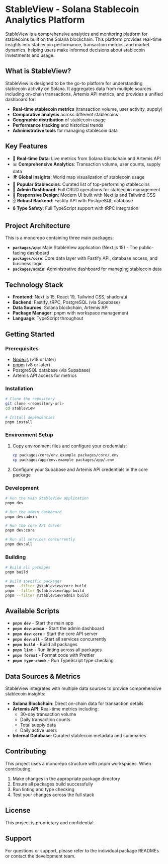 # StableView - Solana Stablecoin Analytics Platform

StableView is a comprehensive analytics and monitoring platform for stablecoins built on the Solana blockchain. This platform provides real-time insights into stablecoin performance, transaction metrics, and market dynamics, helping users make informed decisions about stablecoin investments and usage.

## What is StableView?

StableView is designed to be the go-to platform for understanding stablecoin activity on Solana. It aggregates data from multiple sources including on-chain transactions, Artemis API metrics, and provides a unified dashboard for:

- **Real-time stablecoin metrics** (transaction volume, user activity, supply)
- **Comparative analysis** across different stablecoins
- **Geographic distribution** of stablecoin usage
- **Performance tracking** and historical trends
- **Administrative tools** for managing stablecoin data

## Key Features

- 🚀 **Real-time Data**: Live metrics from Solana blockchain and Artemis API
- 📊 **Comprehensive Analytics**: Transaction volume, user counts, supply data
- 🌍 **Global Insights**: World map visualization of stablecoin usage
- 🎯 **Popular Stablecoins**: Curated list of top-performing stablecoins
- 🔧 **Admin Dashboard**: Full CRUD operations for stablecoin management
- 📱 **Responsive Design**: Modern UI built with Next.js and Tailwind CSS
- 🗄️ **Robust Backend**: Fastify API with PostgreSQL database
- 🔒 **Type Safety**: Full TypeScript support with tRPC integration

## Project Architecture

This is a monorepo containing three main packages:

- **`packages/app`**: Main StableView application (Next.js 15) - The public-facing dashboard
- **`packages/core`**: Core data layer with Fastify API, database access, and business logic
- **`packages/admin`**: Administrative dashboard for managing stablecoin data

## Technology Stack

- **Frontend**: Next.js 15, React 19, Tailwind CSS, shadcn/ui
- **Backend**: Fastify, tRPC, PostgreSQL (via Supabase)
- **Data Sources**: Solana blockchain, Artemis API
- **Package Manager**: pnpm with workspace management
- **Language**: TypeScript throughout

## Getting Started

### Prerequisites

- [Node.js](https://nodejs.org/) (v18 or later)
- [pnpm](https://pnpm.io/) (v8 or later)
- PostgreSQL database (via Supabase)
- Artemis API access for metrics

### Installation

```bash
# Clone the repository
git clone <repository-url>
cd stableview

# Install dependencies
pnpm install
```

### Environment Setup

1. Copy environment files and configure your credentials:
   ```bash
   cp packages/core/env.example packages/core/.env
   cp packages/app/env.example packages/app/.env
   ```

2. Configure your Supabase and Artemis API credentials in the core package

### Development

```bash
# Run the main StableView application
pnpm dev

# Run the admin dashboard
pnpm dev:admin

# Run the core API server
pnpm dev:core

# Run all services concurrently
pnpm dev:all
```

### Building

```bash
# Build all packages
pnpm build

# Build specific packages
pnpm --filter @stableview/core build
pnpm --filter @stableview/app build
pnpm --filter @stableview/admin build
```

## Available Scripts

- **`pnpm dev`** - Start the main app
- **`pnpm dev:admin`** - Start the admin dashboard
- **`pnpm dev:core`** - Start the core API server
- **`pnpm dev:all`** - Start all services concurrently
- **`pnpm build`** - Build all packages
- **`pnpm lint`** - Run linting across all packages
- **`pnpm format`** - Format code with Prettier
- **`pnpm type-check`** - Run TypeScript type checking

## Data Sources & Metrics

StableView integrates with multiple data sources to provide comprehensive stablecoin insights:

- **Solana Blockchain**: Direct on-chain data for transaction details
- **Artemis API**: Real-time metrics including:
  - 30-day transaction volume
  - Daily transaction counts
  - Total supply data
  - Daily active users
- **Internal Database**: Curated stablecoin metadata and summaries

## Contributing

This project uses a monorepo structure with pnpm workspaces. When contributing:

1. Make changes in the appropriate package directory
2. Ensure all packages build successfully
3. Run linting and type checking
4. Test your changes across the full stack

## License

This project is proprietary and confidential.

## Support

For questions or support, please refer to the individual package READMEs or contact the development team.
